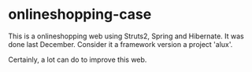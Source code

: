 # onlineshopping-case
This is a onlineshopping web using Struts2, Spring and Hibernate. It was done last December. Consider it a framework version a project 'alux'.

Certainly, a lot can do to improve this web.
